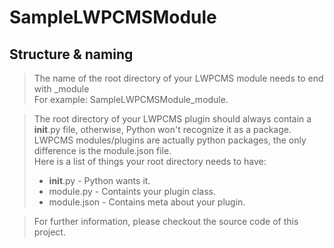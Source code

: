 # SampleLWPCMSModule
## Structure & naming
> The name of the root directory of your LWPCMS module needs to end with _module<br>
> For example: SampleLWPCMSModule_module.

> The root directory of your LWPCMS plugin should always contain a __init__.py file,
> otherwise, Python won't recognize it as a package.
> LWPCMS modules/plugins are actually python packages, the only difference is the
> module.json file.<br>
> Here is a list of things your root directory needs to have:
> * __init__.py - Python wants it.
> * module.py - Containts your plugin class.
> * module.json - Contains meta about your plugin.

> For further information, please checkout the source code of this project.
